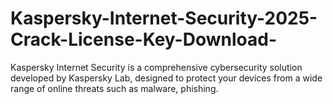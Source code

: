 # Kaspersky-Internet-Security-2025-Crack-License-Key-Download-
Kaspersky Internet Security is a comprehensive cybersecurity solution developed by Kaspersky Lab, designed to protect your devices from a wide range of online threats such as malware, phishing.
